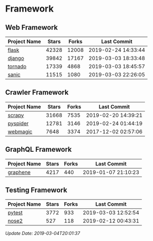 # Framework

## Web Framework

| Project Name | Stars | Forks | Last Commit |
| ------------ | ----- | ----- | ----------- |
| [flask](https://github.com/pallets/flask) | 42328 | 12008 | 2019-02-24 14:33:44 |
| [django](https://github.com/django/django) | 39842 | 17167 | 2019-03-03 18:33:48 |
| [tornado](https://github.com/tornadoweb/tornado) | 17339 | 4868 | 2019-03-03 18:45:57 |
| [sanic](https://github.com/huge-success/sanic) | 11515 | 1080 | 2019-03-03 22:26:05 |

## Crawler Framework

| Project Name | Stars | Forks | Last Commit |
| ------------ | ----- | ----- | ----------- |
| [scrapy](https://github.com/scrapy/scrapy) | 31668 | 7535 | 2019-02-20 14:39:21 |
| [pyspider](https://github.com/binux/pyspider) | 12781 | 3146 | 2019-02-24 01:44:19 |
| [webmagic](https://github.com/code4craft/webmagic) | 7648 | 3374 | 2017-12-02 02:57:06 |

## GraphQL Framework

| Project Name | Stars | Forks | Last Commit |
| ------------ | ----- | ----- | ----------- |
| [graphene](https://github.com/graphql-python/graphene) | 4217 | 440 | 2019-01-07 21:10:23 |

## Testing Framework

| Project Name | Stars | Forks | Last Commit |
| ------------ | ----- | ----- | ----------- |
| [pytest](https://github.com/pytest-dev/pytest) | 3772 | 933 | 2019-03-03 12:52:54 |
| [nose2](https://github.com/nose-devs/nose2) | 527 | 118 | 2019-02-12 00:43:31 |

*Update Date: 2019-03-04T20:01:37*